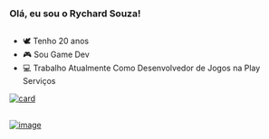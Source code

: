 ### Olá, eu sou o Rychard Souza!
##
- 🕊 Tenho 20 anos
- 🎮 Sou Game Dev
- 💻 Trabalho Atualmente Como Desenvolvedor de Jogos na Play Serviços

[![card](https://github-readme-stats.vercel.app/api?username=rycsouza&theme=merko&show_icons=true)](https://github.com/rycsouza/)
##

<a href="www.instagram.com/rycsouza">![image](https://img.shields.io/badge/LinkedIn-0077B5?style=for-the-badge&logo=linkedin&logoColor=white)
